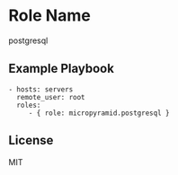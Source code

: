 Role Name
========

postgresql

Example Playbook
-------------------------

    - hosts: servers
      remote_user: root
      roles:
         - { role: micropyramid.postgresql }

License
-------

MIT
